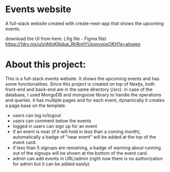 # Events website
A full-stack website created with create-next-app that shows the upcoming events.

download the UI from here: (.fig file - Figma file) https://1drv.ms/u/s!AtIoK8pbai_RhRmIYUxqxvxpxOKH?e=aIsweo

# About this project:
This is a full-stack events website. It shows the upcoming events and has some functionalities.
Since this project is created on top of Nextjs, both front-end and back-end are in the same directory (/src).
in case of the database, I used MongoDB and mongoose library to handle the operations and queries.
it has multiple pages and for each event, dynamically it creates a page base on the template.
- users can log in/logout
- users can comment below the events
- logged in users can sign up for an event
- if an event is near (if it will hold in less than a coming month), automatically a badge of "near event" will be added at the top of the event card.
- if less than 5 signups are remaining, a badge of warning about running out of the signups will be shown at the bottom of the event card.
- admin can add events in URL/admin (right now there is no authorization for admin but it can be added easily)
